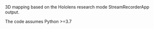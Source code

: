 3D mapping based on the Hololens research mode StreamRecorderApp output.

The code assumes Python >=3.7
